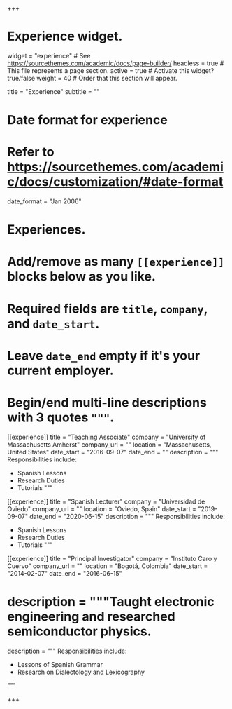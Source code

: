 +++
# Experience widget.
widget = "experience"  # See https://sourcethemes.com/academic/docs/page-builder/
headless = true  # This file represents a page section.
active = true  # Activate this widget? true/false
weight = 40  # Order that this section will appear.

title = "Experience"
subtitle = ""

# Date format for experience
#   Refer to https://sourcethemes.com/academic/docs/customization/#date-format
date_format = "Jan 2006"

# Experiences.
#   Add/remove as many `[[experience]]` blocks below as you like.
#   Required fields are `title`, `company`, and `date_start`.
#   Leave `date_end` empty if it's your current employer.
#   Begin/end multi-line descriptions with 3 quotes `"""`.
[[experience]]
  title = "Teaching Associate"
  company = "University of Massachusetts Amherst"
  company_url = ""
  location = "Massachusetts, United States"
  date_start = "2016-09-07"
  date_end = ""
  description = """
  Responsibilities include:
  
  * Spanish Lessons
  * Research Duties
  * Tutorials
  """
  
[[experience]]
  title = "Spanish Lecturer"
  company = "Universidad de Oviedo"
  company_url = ""
  location = "Oviedo, Spain"
  date_start = "2019-09-07"
  date_end = "2020-06-15"
  description = """
  Responsibilities include:
  
  * Spanish Lessons
  * Research Duties
  * Tutorials
  """

[[experience]]
  title = "Principal Investigator"
  company = "Instituto Caro y Cuervo"
  company_url = ""
  location = "Bogotá, Colombia"
  date_start = "2014-02-07"
  date_end = "2016-06-15"
#  description = """Taught electronic engineering and researched semiconductor physics.
  description = """
  Responsibilities include:
  
  * Lessons of Spanish Grammar
  * Research on Dialectology and Lexicography
  
  """
  
+++

